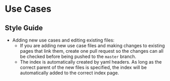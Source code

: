 # Use Cases



## Style Guide

- Adding new use cases and editing existing files:
  - If you are adding new use case files and making changes to existing pages that link them, create one pull request so the changes can all be checked before being pushed to the `master` branch.
  - The index is automatically created by yaml headers. As long as the correct parent of the new files is specified, the index will be automatically added to the correct index page.
